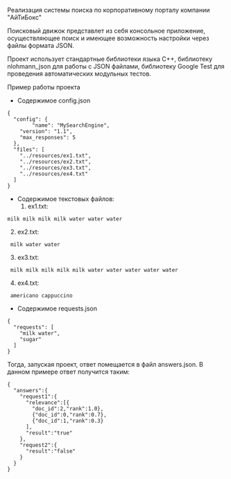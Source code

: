 Реализация системы поиска по корпоративному порталу компании "AйТиБокс"

Поисковый движок представлет из себя консольное приложение, осуществляющее поиск и имеющее возможность настройки через файлы формата JSON.

Проект использует стандартные библиотеки языка C++, библиотеку nlohmann_json для работы с JSON файлами, библиотеку Google Test для проведения автоматических модульных тестов.


Пример работы проекта

- Содержимое config.json
```
{
  "config": {
		"name": "MySearchEngine",
    "version": "1.1",
    "max_responses": 5
  },
  "files": [
    "../resources/ex1.txt",
    "../resources/ex2.txt",
    "../resources/ex3.txt",
    "../resources/ex4.txt"
  ]
}
```
- Содержимое текстовых файлов:
  1. ex1.txt:
 ```
 milk milk milk milk water water water
```
  2. ex2.txt:
```
 milk water water
```
  3. ex3.txt:
```
 milk milk milk milk milk water water water water water
```
  4. ex4.txt:
```
 americano cappuccino
```

- Содержимое requests.json
```
{
  "requests": [
    "milk water",
    "sugar"
  ]
}
```
Тогда, запуская проект, ответ помещается в файл answers.json. В данном примере ответ получится таким:
```
{
  "answers":{
    "request1":{
      "relevance":[{
        "doc_id":2,"rank":1.0},
        {"doc_id":0,"rank":0.7},
        {"doc_id":1,"rank":0.3}
      ],
      "result":"true"
    },
    "request2":{
      "result":"false"
    }
  }
}
```
